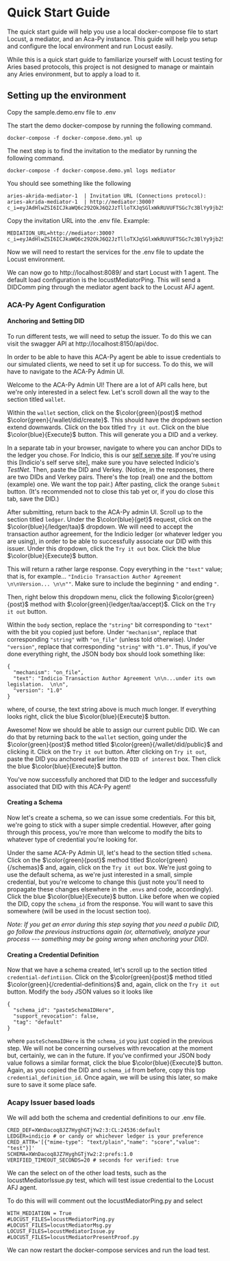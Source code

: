 # Quick Start Guide

The quick start guide will help you use a local docker-compose file to start Locust, a mediator, and an Aca-Py instance. This guide will help you setup and configure the local environment and run Locust easily.

While this is a quick start guide to familiarize yourself with Locust testing for Aries based protocols, this project is not designed to manage or maintain any Aries environment, but to apply a load to it. 

## Setting up the environment

Copy the sample.demo.env file to .env

The start the demo docker-compose by running the following command.

`docker-compose -f docker-compose.demo.yml up`

The next step is to find the invitation to the mediator by running the following command.

`docker-compose -f docker-compose.demo.yml logs mediator`

You should see something like the following

```
aries-akrida-mediator-1  | Invitation URL (Connections protocol):
aries-akrida-mediator-1  | http://mediator:3000?c_i=eyJAdHlwZSI6ICJkaWQ6c292OkJ6Q2JzTlloTXJqSGlxWkRUVUFTSGc7c3BlYy9jb25uZWN0aW9ucy8xLjAvaW52aXRhdGlvbiIsICJAaWQiOiAiY2E2ZGNkNjEtNmRmZC00Zjk3LTg5MzktZDRlMThkNGRjYzI5IiwgInJlY2lwaWVudEtleXMiOiBbIjhzaWY5YTVTazR4QzFCYnhxYnNZZVJnTGN2WFNqZFF4UjFldnpKMjloQk1mIl0sICJsYWJlbCI6ICJNZWRpYXRvciAoQWRtaW4pIiwgInNlcnZpY2VFbmRwb2ludCI6ICJodHRwOi8vbWVkaWF0b3I6MzAwMCJ9
```

Copy the invitation URL into the .env file. Example:

```
MEDIATION_URL=http://mediator:3000?c_i=eyJAdHlwZSI6ICJkaWQ6c292OkJ6Q2JzTlloTXJqSGlxWkRUVUFTSGc7c3BlYy9jb25uZWN0aW9ucy8xLjAvaW52aXRhdGlvbiIsICJAaWQiOiAiY2E2ZGNkNjEtNmRmZC00Zjk3LTg5MzktZDRlMThkNGRjYzI5IiwgInJlY2lwaWVudEtleXMiOiBbIjhzaWY5YTVTazR4QzFCYnhxYnNZZVJnTGN2WFNqZFF4UjFldnpKMjloQk1mIl0sICJsYWJlbCI6ICJNZWRpYXRvciAoQWRtaW4pIiwgInNlcnZpY2VFbmRwb2ludCI6ICJodHRwOi8vbWVkaWF0b3I6MzAwMCJ9
```

Now we will need to restart the services for the .env file to update the Locust environment.

We can now go to http://localhost:8089/ and start Locust with 1 agent. The default load configuration is the locustMediatorPing. This will send a DIDComm ping through the mediator agent back to the Locust AFJ agent.

### ACA-Py Agent Configuration

#### Anchoring and Setting DID

To run different tests, we will need to setup the issuer. To do this we can visit the swagger API at http://localhost:8150/api/doc.

In order to be able to have this ACA-Py agent be able to issue credentials to our simulated clients, we need to set it up for success. To do this, we will have to navigate to the ACA-Py Admin UI. 

Welcome to the ACA-Py Admin UI! There are a lot of API calls here, but we're only interested in a select few. Let's scroll down all the way to the section titled `wallet`. 

Within the `wallet` section, click on the $\color{green}{post}$ method  $\color{green}{/wallet/did/create}$. This should have the dropdown section extend downwards. Click on the box titled `Try it out`. Click on the blue $\color{blue}{Execute}$ button. This will generate you a DID and a verkey. 

In a separate tab in your browser, navigate to where you can anchor DIDs to the ledger you chose. For Indicio, this is our [self serve site](https://selfserve.indiciotech.io/). If you're using this [Indicio's self serve site], make sure you have selected Indicio's *TestNet*. Then, paste the DID and Verkey. (Notice, in the responses, there are two DIDs and Verkey pairs. There's the top (real) one and the bottom (example) one. We want the top pair.) After pasting, click the orange `Submit` button. (It's recommended not to close this tab yet or, if you do close this tab, save the DID.)

After submitting, return back to the ACA-Py admin UI. Scroll up to the section titled `ledger`. Under the $\color{blue}{get}$ request, click on the $\color{blue}{/ledger/taa}$ dropdown. We will need to accept the transaction author agreement, for the Indicio ledger (or whatever ledger you are using), in order to be able to successfully associate our DID with this issuer. Under this dropdown, click the `Try it out` box. Click the blue $\color{blue}{Execute}$ button.

This will return a rather large response. Copy everything in the `"text"` value; that is, for example... `"Indicio Transaction Author Agreement \n\nVersion... \n\n""`. Make sure to include the beginning `"` and ending `"`. 

Then, right below this dropdown menu, click the following $\color{green}{post}$ method with $\color{green}{ledger/taa/accept}$. Click on the `Try it out` button. 

Within the `body` section, replace the `"string"` bit corresponding to `"text"` with the bit you copied just before. Under `"mechanism"`, replace that corresponding `"string"` with `"on_file"` (unless told otherwise). Under `"version"`, replace that corresponding `"string"` with `"1.0"`. Thus, if you've done everything right, the JSON body box should look something like:

```
{
  "mechanism": "on_file",
  "text": "Indicio Transaction Author Agreement \n\n...under its own legislation.  \n\n",
  "version": "1.0"
}
```
where, of course, the text string above is much much longer. If everything looks right, click the blue $\color{blue}{Execute}$ button. 

Awesome! Now we should be able to assign our current public DID. We can do that by returning back to the `wallet` section, going under the $\color{green}{post}$ method titled $\color{green}{/wallet/did/public}$ and clicking it. Click on the `Try it out` button. After clicking on `Try it out`, paste the DID you anchored earlier into the `DID of interest` box. Then click the blue $\color{blue}{Execute}$ button. 

You've now successfully anchored that DID to the ledger and successfully associated that DID with this ACA-Py agent! 

#### Creating a Schema

Now let's create a schema, so we can issue some credentials. For this bit, we're going to stick with a super simple credential. However, after going through this process, you're more than welcome to modify the bits to whatever type of credential you're looking for. 

Under the same ACA-Py Admin UI, let's head to the section titled `schema`. Click on the $\color{green}{post}$ method titled $\color{green}{/schemas}$ and, again, click on the `Try it out` box. We're just going to use the default schema, as we're just interested in a small, simple credential, but you're welcome to change this (just note you'll need to propagate these changes elsewhere in the `.envs` and code, accordingly). Click the blue $\color{blue}{Execute}$ button. Like before when we copied the DID, copy the `schema_id` from the response. You will want to save this somewhere (will be used in the locust section too). 

*Note: If you get an error during this step saying that you need a public DID, go follow the previous instructions again (or, alternatively, analyze your process --- something may be going wrong when anchoring your DID).*

#### Creating a Credential Definition

Now that we have a schema created, let's scroll up to the section titled `credential-defintiion`. Click on the $\color{green}{post}$ method titled $\color{green}{/credential-definitions}$ and, again, click on the `Try it out` button. Modify the `body` JSON values so it looks like
```
{
  "schema_id": "pasteSchemaIDHere",
  "support_revocation": false,
  "tag": "default"
}
```
where `pasteSchemaIDHere` is the `schema_id` you just copied in the previous step. We will not be concerning ourselves with revocation at the moment but, certainly, we can in the future. If you've confirmed your JSON body value follows a similar format, click the blue $\color{blue}{Execute}$ button. Again, as you copied the DID and `schema_id` from before, copy this top `credential_definition_id`. Once again, we will be using this later, so make sure to save it some place safe. 

### Acapy Issuer based loads

We will add both the schema and credential definitions to our .env file. 

```
CRED_DEF=XWnDacoq8JZ7HyghGTjYw2:3:CL:24536:default
LEDGER=indicio # or candy or whichever ledger is your preference
CRED_ATTR='[{"mime-type": "text/plain","name": "score","value": "test"}]'
SCHEMA=XWnDacoq8JZ7HyghGTjYw2:2:prefs:1.0
VERIFIED_TIMEOUT_SECONDS=20 # seconds for verified: true
```

We can the select on of the other load tests, such as the locustMediatorIssue.py test, which will test issue credential to the Locust AFJ agent. 

To do this will will comment out the locustMediatorPing.py and select

```
WITH_MEDIATION = True 
#LOCUST_FILES=locustMediatorPing.py
#LOCUST_FILES=locustMediatorMsg.py
LOCUST_FILES=locustMediatorIssue.py
#LOCUST_FILES=locustMediatorPresentProof.py
```

We can now restart the docker-compose services and run the load test.